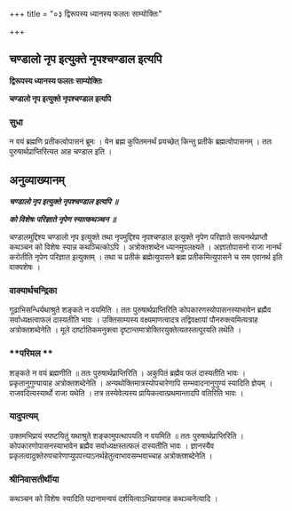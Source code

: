 +++
title = "०३ द्विरूपस्य ध्यानस्य फलतः साम्योक्तिः"

+++


## चण्डालो नृप इत्युक्ते नृपश्चण्डाल इत्यपि

**द्विरूपस्य ध्यानस्य फलतः साम्योक्तिः**

**चण्डालो नृप इत्युक्ते नृपश्चण्डाल इत्यपि**

### **सुधा**

न वयं ब्रह्मणि प्रतीकत्वोपासनं ब्रूमः । येन ब्रह्म कुपितमनर्थं प्रयच्छेत् किन्तु प्रतीके ब्रह्मत्वोपासनम् । ततः पुरुषार्थप्राप्तिरित्यत आह चण्डाल इति ।

## **अनुव्याख्यानम्**

***चण्डालो नृप इत्युक्ते नृपश्चण्डाल इत्यपि ॥***

***को विशेषः परिज्ञाते नृपेण स्यात्कथञ्चन ॥***

चण्डालमुद्दिश्य चण्डालो नृप इत्युक्ते तथा नृपमुद्दिश्य नृपश्चण्डाल इत्युक्ते नृपेण परिज्ञाते सत्यनर्थप्राप्तौ कथञ्चन को विशेषः स्यान्न कथञ्चित्कोऽपि । अत्रोक्तशब्देन ध्यानमुपलक्ष्यते । अज्ञातोपासनो राजा नानर्थं करोतीति नृपेण परिज्ञात इत्युक्तम् । तथा च प्रतीकं ब्रह्मेत्युपासने ब्रह्म प्रतीकमित्युपासने च सम एवानर्थ इति वाक्यशेषः ।

### **वाक्यार्थचन्द्रिका**

गूढाभिसन्धिर्यथाश्रुते शङ्कते न वयमिति । ततः पुरुषार्थप्राप्तिरिति कोपकारणस्योपासनस्याभावेन ब्रह्मैव सर्वाध्यक्षत्वाफलं दास्यतीति भावः । उक्तिसाम्यस्य वक्ष्यमाणत्वादत्र तद्विवक्षायां पौनरुक्त्यमित्यत्राह अत्रोक्तशब्देनेति । मूले दार्ष्टातिकमनुक्त्वा दृष्टान्तमात्रोक्तिरयुक्तेत्यतस्तत्पूरयति तथेति ।

### **परिमल **

शङ्कते न वयं ब्रह्मणीति ॥ ततः पुरुषार्थप्राप्तिरिति । अकुपितं ब्रह्मैव फलं दास्यतीति भावः । प्रकृतानुगुण्यायाह अत्रोक्तशब्देनेति । अन्यथोक्तिमात्रस्योपचारेणापि सम्भवादनानुगुण्यं स्यादिति ज्ञेयम् । राजवदित्यस्यार्थो राजा यथेति । तत्र तस्येवेत्यस्य प्रायिकत्वात्प्रथमान्तादपि वतिरिति भावः ।

### **यादुपत्यम्**

उक्तमभिप्रायं स्पष्टयितुं यथाश्रुते शङ्कामुपत्थापयति न वयमिति ॥ ततः पुरुषार्थप्राप्तिरिति । कोपकारणोपासनस्याभावेन ब्रह्मैव सर्वाध्यक्षस्तत्फलं दास्यतीति भावः । ज्ञानस्यैव प्रकृतत्वादुक्तेरुपचारेणाप्युपपत्त्याऽनर्थहेतुत्वाभावसम्भवाच्चाह अत्रोक्तशब्देनेति ।

### **श्रीनिवासतीर्थीया**

कथञ्चन को विशेषः स्यादिति पदानामन्वयं दर्शयित्वाऽभिप्रायमाह कथञ्चनेत्यादि ।

